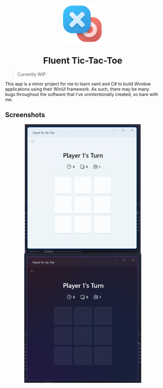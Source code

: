 <p align="center">
  <img width="128" align="center" src="Assets\StoreLogo.scale-400.png" />
</p>
<h1 align="center">
  Fluent Tic-Tac-Toe
</h1>

> Currently WIP

This app is a minor project for me to learn xaml and C# to build Window applications using their WinUI framework. As such, there may be many bugs throughout the software that I've unintentionally created, so bare with me.

## Screenshots

<p align="center">
	<img height="420" align="center" src="Images\screenshot1.png" />
	<img height="420" align="center" src="Images\screenshot2.png" />
<p>